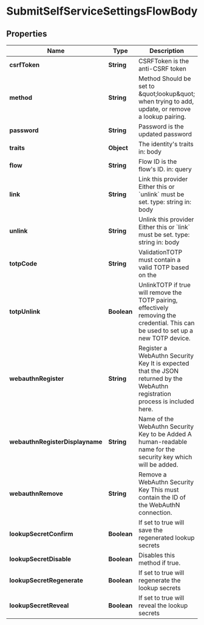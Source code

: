 

# SubmitSelfServiceSettingsFlowBody


## Properties

Name | Type | Description | Notes
------------ | ------------- | ------------- | -------------
**csrfToken** | **String** | CSRFToken is the anti-CSRF token |  [optional]
**method** | **String** | Method  Should be set to \&quot;lookup\&quot; when trying to add, update, or remove a lookup pairing. | 
**password** | **String** | Password is the updated password | 
**traits** | **Object** | The identity&#39;s traits  in: body | 
**flow** | **String** | Flow ID is the flow&#39;s ID.  in: query |  [optional]
**link** | **String** | Link this provider  Either this or &#x60;unlink&#x60; must be set.  type: string in: body |  [optional]
**unlink** | **String** | Unlink this provider  Either this or &#x60;link&#x60; must be set.  type: string in: body |  [optional]
**totpCode** | **String** | ValidationTOTP must contain a valid TOTP based on the |  [optional]
**totpUnlink** | **Boolean** | UnlinkTOTP if true will remove the TOTP pairing, effectively removing the credential. This can be used to set up a new TOTP device. |  [optional]
**webauthnRegister** | **String** | Register a WebAuthn Security Key  It is expected that the JSON returned by the WebAuthn registration process is included here. |  [optional]
**webauthnRegisterDisplayname** | **String** | Name of the WebAuthn Security Key to be Added  A human-readable name for the security key which will be added. |  [optional]
**webauthnRemove** | **String** | Remove a WebAuthn Security Key  This must contain the ID of the WebAuthN connection. |  [optional]
**lookupSecretConfirm** | **Boolean** | If set to true will save the regenerated lookup secrets |  [optional]
**lookupSecretDisable** | **Boolean** | Disables this method if true. |  [optional]
**lookupSecretRegenerate** | **Boolean** | If set to true will regenerate the lookup secrets |  [optional]
**lookupSecretReveal** | **Boolean** | If set to true will reveal the lookup secrets |  [optional]



